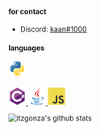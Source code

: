 <h4 align="left">for contact</h4>

 - Discord: [kaan#1000](https://discord.com/users/391688185727418382)

<h4 align="left">languages</h4>
<a href="https://www.python.org" target="_blank"> <img src="https://raw.githubusercontent.com/devicons/devicon/master/icons/python/python-original.svg" alt="python" width="35"height="35"/> </a> <p align="left"> <a href="https://www.w3schools.com/cs/" target="_blank"> <img src="https://raw.githubusercontent.com/devicons/devicon/master/icons/csharp/csharp-original.svg" alt="csharp" width="35" height="35"/> </a> </a> <a href="https://www.w3.org/html/" target="_blank"> </a> <a href="https://www.java.com" target="_blank"> <img src="https://raw.githubusercontent.com/devicons/devicon/master/icons/java/java-original.svg" alt="java" width="35" height="35"/> </a> <a href="https://developer.mozilla.org/en-US/docs/Web/JavaScript" target="_blank"> <img src="https://raw.githubusercontent.com/devicons/devicon/master/icons/javascript/javascript-original.svg" alt="javascript" width="35" height="35"/> </a> 
  
  ![itzgonza's github stats](https://github-readme-stats.vercel.app/api?username=itzgonza&count_private=true&show_icons=true&bg_color=30,e96443,904e95&title_color=fff&text_color=fff)
